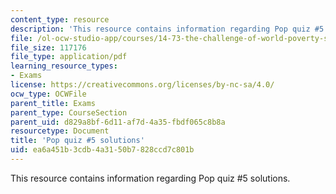 ```yaml
---
content_type: resource
description: 'This resource contains information regarding Pop quiz #5 solutions.'
file: /ol-ocw-studio-app/courses/14-73-the-challenge-of-world-poverty-spring-2011/ea6a451b3cdb4a3150b7828ccd7c801b_MIT14_73S11_quiz5_sol.pdf
file_size: 117176
file_type: application/pdf
learning_resource_types:
- Exams
license: https://creativecommons.org/licenses/by-nc-sa/4.0/
ocw_type: OCWFile
parent_title: Exams
parent_type: CourseSection
parent_uid: d829a8bf-6d11-af7d-4a35-fbdf065c8b8a
resourcetype: Document
title: 'Pop quiz #5 solutions'
uid: ea6a451b-3cdb-4a31-50b7-828ccd7c801b
---
```

This resource contains information regarding Pop quiz #5 solutions.
